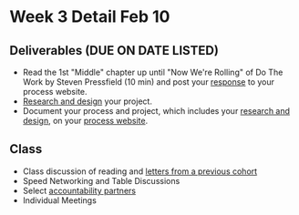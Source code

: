 # Week 3 Detail Feb 10

## Deliverables \(DUE ON DATE LISTED\)

* Read the 1st "Middle" chapter up until "Now We're Rolling" of Do The Work by Steven Pressfield \(10 min\) and post your [response](../assignments/responses.md) to your process website.
* [Research and design](../project_plan/) your project.
* Document your process and project, which includes your [research and design](../project_plan/), on your [process website](../pre-work/website.md).

## Class

* Class discussion of reading and [letters from a previous cohort](https://drive.google.com/open?id=1Fr1cw72xTrvwSBTM6Bh9OU2XepJ1YNOk)
* Speed Networking and Table Discussions
* Select [accountability partners](../assignments/accountability_partner.md)
* Individual Meetings

